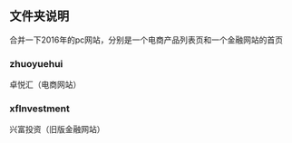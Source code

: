 ## 文件夹说明
合并一下2016年的pc网站，分别是一个电商产品列表页和一个金融网站的首页
### zhuoyuehui
卓悦汇（电商网站）
### xfInvestment
兴富投资（旧版金融网站）
